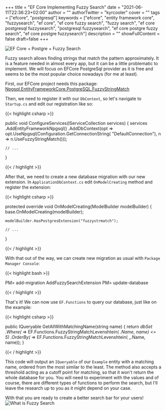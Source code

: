 +++
title = "EF Core Implementing Fuzzy Search"
date = "2021-06-11T22:36:23+02:00"
author = ""
authorTwitter = "kyrcooler"
cover = ""
tags = ["efcore", "postgresql"]
keywords = ["efcore", "entity framework core", "fuzzysearch", "ef core", "ef core fuzzy search", "fuzzy search", "ef core postgresql fuzzysearch", "postgresql fuzzysearch", "ef core postgre fuzzy search", "ef core postgre fuzzysearch"]
description = ""
showFullContent = false
draft=false
+++

![EF Core + Postgre + Fuzzy Search](https://i.imgur.com/W861qmy.png)

Fuzzy search allows finding strings that match the pattern approximately. It is a feature needed in almost every app, but it can be a little problematic to implement. We will focus on EFCore PostgreSql provider as it is free and seems to be the most popular choice nowadays (for me at least).

First, our EFCore project needs this package: [Npgsql.EntityFrameworkCore.PostgreSQL.FuzzyStringMatch](https://www.nuget.org/packages/Npgsql.EntityFrameworkCore.PostgreSQL.FuzzyStringMatch/)

Then, we need to register it with our `DbContext`, so let's navigate to `Startup.cs` and edit our registration like so:

{{< highlight csharp >}}

public void ConfigureServices(IServiceCollection services)
{
    services
        .AddEntityFrameworkNpgsql()
        .AddDbContext<ApplicationDbContext>(opt =>
            opt.UseNpgsql(Configuration.GetConnectionString(
                "DefaultConnection"), 
            n => n.UseFuzzyStringMatch()));

    // ...
}

{{< / highlight >}}

After that, we need to create a new database migration with our new extension. In `ApplicationDbContext.cs` edit `OnModelCreating` method and register the extension:

{{< highlight csharp >}}

protected override void OnModelCreating(ModelBuilder modelBuilder)
{
    base.OnModelCreating(modelBuilder);

    modelBuilder.HasPostgresExtension("fuzzystrmatch");

    // ...
}

{{< / highlight >}}

With that out of the way, we can create new migration as usual with `Package Manager Console`:

{{< highlight bash >}}

PM> add-migration AddFuzzySearchExtension
PM> update-database

{{< / highlight >}}

That's it! We can now use `EF.Functions` to query our database, just like on the example:

{{< highlight csharp >}}

public IQueryable<Example> GetAllWithMatchingName(string name)
{
    return _dbSet
        .Where(_ => EF.Functions.FuzzyStringMatchLevenshtein(
            _.Name, name) <= 5)
        .OrderBy(_ => EF.Functions.FuzzyStringMatchLevenshtein(
            _.Name, name));
}

{{< / highlight >}}

This code will output an `IQueryable` of our `Example` entity with a matching name, ordered from the most similar to the least. The method also accepts a threshold acting as a cutoff point for matching, so that it won't return the whole database for you. You will need to experiment with the values and of course, there are different types of functions to perform the search, but I'll leave the research up to you as it might depend on your case.

With that you are ready to create a better search bar for your users!
![What is Fuzzy Search](https://i.imgflip.com/5d0km4.jpg)